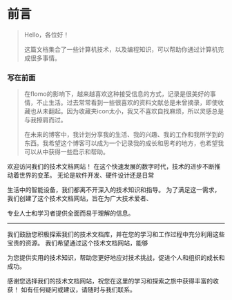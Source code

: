 # 前言

> Hello，各位好！
>
> 这篇文档集合了一些计算机技术，以及编程知识，可以帮助你通过计算机完成很多事情。



### 写在前面

> 在flomo的影响下，越来越喜欢这种接受信息的方式，记录是很美好的事情，不止生活。过去常常看到一些很喜欢的资料文献总是未曾摘录，即使收藏也从未翻起。因为收藏夹icon太小，我又不喜欢自找麻烦，所以灵感总是与我擦肩而过。
>
> 在未来的博客中，我计划分享我的生活、我的兴趣、我的工作和我所学到的东西。我希望这个博客可以成为一个记录我的成长和思考的地方，也希望我可以从中获得一些启示和帮助。



欢迎访问我们的技术文档网站！ 在这个快速发展的数字时代，技术的进步不断推动着世界的变革。 无论是软件开发、硬件设计还是日常

生活中的智能设备，我们都离不开深入的技术知识和指导。 为了满足这一需求，我们创建了这个技术文档网站，旨在为广大技术爱者、

专业人士和学习者提供全面而易于理解的信息。

------



我们鼓励您积极探索我们的技术文档库，并在您的学习和工作过程中充分利用这些宝贵的资源。 我们希望通过这个技术文档网站，能够

为您提供实用的技术知识，帮助您更好地应对技术挑战，促进个人和组织的成长和成功。

感谢您选择我们的技术文档网站，祝您在这里的学习和探索之旅中获得丰富的收获！ 如有任何疑问或建议，请随时与我们联系。



